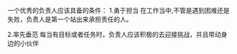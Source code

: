 一个优秀的负责人应该具备的条件：
1.勇于担当
在工作当中,不管是遇到困难还是失败，负责人是第一个站出来承担责任的人。

2.率先垂范
每当有目标或者任务时，负责人应该积极的去迎接挑战，并且带动身边的小伙伴
